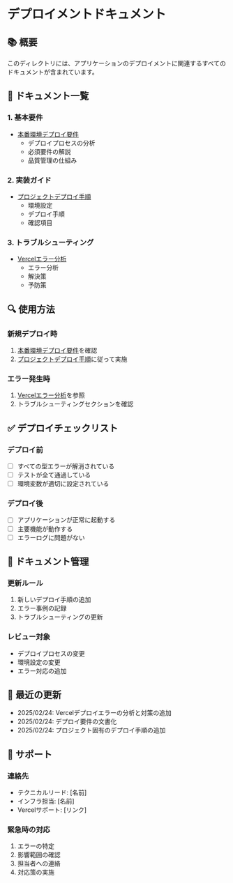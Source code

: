 # デプロイメントドキュメント

## 📚 概要
このディレクトリには、アプリケーションのデプロイメントに関連するすべてのドキュメントが含まれています。

## 📑 ドキュメント一覧

### 1. 基本要件
- [本番環境デプロイ要件](./production-deployment-requirements.md)
  - デプロイプロセスの分析
  - 必須要件の解説
  - 品質管理の仕組み

### 2. 実装ガイド
- [プロジェクトデプロイ手順](./project-deployment.md)
  - 環境設定
  - デプロイ手順
  - 確認項目

### 3. トラブルシューティング
- [Vercelエラー分析](./vercel-error-analysis.md)
  - エラー分析
  - 解決策
  - 予防策

## 🔍 使用方法

### 新規デプロイ時
1. [本番環境デプロイ要件](./production-deployment-requirements.md)を確認
2. [プロジェクトデプロイ手順](./project-deployment.md)に従って実施

### エラー発生時
1. [Vercelエラー分析](./vercel-error-analysis.md)を参照
2. トラブルシューティングセクションを確認

## ✅ デプロイチェックリスト

### デプロイ前
- [ ] すべての型エラーが解消されている
- [ ] テストが全て通過している
- [ ] 環境変数が適切に設定されている

### デプロイ後
- [ ] アプリケーションが正常に起動する
- [ ] 主要機能が動作する
- [ ] エラーログに問題がない

## 📝 ドキュメント管理

### 更新ルール
1. 新しいデプロイ手順の追加
2. エラー事例の記録
3. トラブルシューティングの更新

### レビュー対象
- デプロイプロセスの変更
- 環境設定の変更
- エラー対応の追加

## 🔄 最近の更新

- 2025/02/24: Vercelデプロイエラーの分析と対策の追加
- 2025/02/24: デプロイ要件の文書化
- 2025/02/24: プロジェクト固有のデプロイ手順の追加

## 👥 サポート

### 連絡先
- テクニカルリード: [名前]
- インフラ担当: [名前]
- Vercelサポート: [リンク]

### 緊急時の対応
1. エラーの特定
2. 影響範囲の確認
3. 担当者への連絡
4. 対応策の実施
